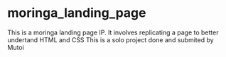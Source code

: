 # moringa_landing_page

This is a moringa landing page IP.
It involves replicating a page to better undertand HTML and CSS
This is a solo project done and submited by Mutoi
